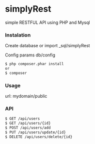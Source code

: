 # simplyRest
simple RESTFUL API using PHP and Mysql

### Instalation

Create database or import _sql/simplyRest

Config params db/config

```sh
$ php composer.phar install 
or
$ composer
```

### Usage
url: mydomain/public

### API
```sh
$ GET /api/users
$ GET /api/users/{id}
$ POST /api/users/add
$ PUT /api/users/update/{id}
$ DELETE /api/users/delete/{id}
```
